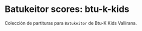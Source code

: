 # Batukeitor scores: btu-k-kids

Colección de partituras para `Batukeitor` de Btu-K Kids Vallirana.
